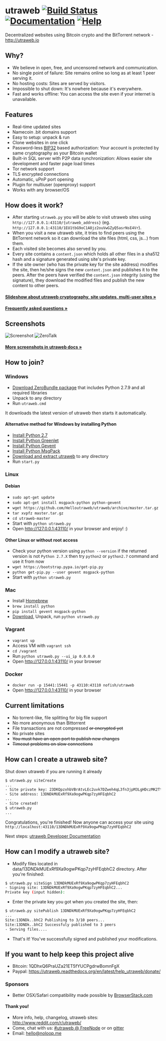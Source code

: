 # utraweb [![Build Status](https://travis-ci.org/Helloutraweb/utraweb.svg?branch=master)](https://travis-ci.org/Helloutraweb/utraweb) [![Documentation](https://img.shields.io/badge/docs-faq-brightgreen.svg)](https://utraweb.readthedocs.org/en/latest/faq/) [![Help](https://img.shields.io/badge/keep_this_project_alive-donate-yellow.svg)](https://utraweb.readthedocs.org/en/latest/help_utraweb/donate/)

Decentralized websites using Bitcoin crypto and the BitTorrent network - http://utraweb.io


## Why?

* We believe in open, free, and uncensored network and communication.
* No single point of failure: Site remains online so long as at least 1 peer
  serving it.
* No hosting costs: Sites are served by visitors.
* Impossible to shut down: It's nowhere because it's everywhere.
* Fast and works offline: You can access the site even if your internet is
  unavailable.


## Features
 * Real-time updated sites
 * Namecoin .bit domains support
 * Easy to setup: unpack & run
 * Clone websites in one click
 * Password-less [BIP32](https://github.com/bitcoin/bips/blob/master/bip-0032.mediawiki)
   based authorization: Your account is protected by same cryptography as your Bitcoin wallet
 * Built-in SQL server with P2P data synchronization: Allows easier site development and faster page load times
 * Tor network support
 * TLS encrypted connections
 * Automatic, uPnP port opening
 * Plugin for multiuser (openproxy) support
 * Works with any browser/OS


## How does it work?

* After starting `utraweb.py` you will be able to visit utraweb sites using
  `http://127.0.0.1:43110/{utraweb_address}` (eg.
  `http://127.0.0.1:43110/1EU1tbG9oC1A8jz2ouVwGZyQ5asrNsE4Vr`).
* When you visit a new utraweb site, it tries to find peers using the BitTorrent
  network so it can download the site files (html, css, js...) from them.
* Each visited site becomes also served by you.
* Every site contains a `content.json` which holds all other files in a sha512 hash
  and a signature generated using site's private key.
* If the site owner (who has the private key for the site address) modifies the
  site, then he/she signs the new `content.json` and publishes it to the peers.
  After the peers have verified the `content.json` integrity (using the
  signature), they download the modified files and publish the new content to
  other peers.

####  [Slideshow about utraweb cryptography, site updates, multi-user sites »](https://docs.google.com/presentation/d/1_2qK1IuOKJ51pgBvllZ9Yu7Au2l551t3XBgyTSvilew/pub?start=false&loop=false&delayms=3000)
####  [Frequently asked questions »](http://utraweb.readthedocs.org/en/latest/faq/)



## Screenshots

![Screenshot](http://utraweb.readthedocs.org/en/latest/img/zerohello.png)
![ZeroTalk](http://utraweb.readthedocs.org/en/latest/img/zerotalk.png)

#### [More screenshots in utraweb docs »](http://utraweb.readthedocs.org/en/latest/using_utraweb/sample_sites/)


## How to join?

### Windows

* [Download ZeroBundle package](https://github.com/Helloutraweb/ZeroBundle/releases/download/0.1.1/ZeroBundle-v0.1.1.zip) that includes Python 2.7.9 and all required libraries
* Unpack to any directory
* Run `utraweb.cmd`

It downloads the latest version of utraweb then starts it automatically.


#### Alternative method for Windows by installing Python

* [Install Python 2.7](https://www.python.org/ftp/python/2.7.9/python-2.7.9.msi)
* [Install Python Greenlet](http://utraweb.io/files/windows/greenlet-0.4.5.win32-py2.7.exe)
* [Install Python Gevent](http://utraweb.io/files/windows/gevent-1.0.1.win32-py2.7.exe)
* [Install Python MsgPack](http://utraweb.io/files/windows/msgpack-python-0.4.2.win32-py2.7.exe)
* [Download and extract utraweb](https://codeload.github.com/Helloutraweb/utraweb/zip/master) to any directory
* Run `start.py`

### Linux

#### Debian

* `sudo apt-get update`
* `sudo apt-get install msgpack-python python-gevent`
* `wget https://github.com/Helloutraweb/utraweb/archive/master.tar.gz`
* `tar xvpfz master.tar.gz`
* `cd utraweb-master`
* Start with `python utraweb.py`
* Open http://127.0.0.1:43110/ in your browser and enjoy! :)

#### Other Linux or without root access
* Check your python version using `python --version` if the returned version is not `Python 2.7.X` then try `python2` or `python2.7` command and use it from now
* `wget https://bootstrap.pypa.io/get-pip.py`
* `python get-pip.py --user gevent msgpack-python`
* Start with `python utraweb.py`

### Mac

 * Install [Homebrew](http://brew.sh/)
 * `brew install python`
 * `pip install gevent msgpack-python`
 * [Download](https://github.com/Helloutraweb/utraweb/archive/master.zip), Unpack, run `python utraweb.py`

### Vagrant

* `vagrant up`
* Access VM with `vagrant ssh`
* `cd /vagrant`
* Run `python utraweb.py --ui_ip 0.0.0.0`
* Open http://127.0.0.1:43110/ in your browser

### Docker
* `docker run -p 15441:15441 -p 43110:43110 nofish/utraweb`
* Open http://127.0.0.1:43110/ in your browser

## Current limitations

* No torrent-like, file splitting for big file support
* No more anonymous than Bittorrent
* File transactions are not compressed ~~or encrypted yet~~
* No private sites
* ~~You must have an open port to publish new changes~~
* ~~Timeout problems on slow connections~~


## How can I create a utraweb site?

Shut down utraweb if you are running it already

```bash
$ utraweb.py siteCreate
...
- Site private key: 23DKQpzxhbVBrAtvLEc2uvk7DZweh4qL3fn3jpM3LgHDczMK2TtYUq
- Site address: 13DNDkMUExRf9Xa9ogwPKqp7zyHFEqbhC2
...
- Site created!
$ utraweb.py
...
```

Congratulations, you're finished! Now anyone can access your site using
`http://localhost:43110/13DNDkMUExRf9Xa9ogwPKqp7zyHFEqbhC2`

Next steps: [utraweb Developer Documentation](http://utraweb.readthedocs.org/en/latest/site_development/getting_started/)


## How can I modify a utraweb site?

* Modify files located in data/13DNDkMUExRf9Xa9ogwPKqp7zyHFEqbhC2 directory.
  After you're finished:

```bash
$ utraweb.py siteSign 13DNDkMUExRf9Xa9ogwPKqp7zyHFEqbhC2
- Signing site: 13DNDkMUExRf9Xa9ogwPKqp7zyHFEqbhC2...
Private key (input hidden):
```

* Enter the private key you got when you created the site, then:

```bash
$ utraweb.py sitePublish 13DNDkMUExRf9Xa9ogwPKqp7zyHFEqbhC2
...
Site:13DNDk..bhC2 Publishing to 3/10 peers...
Site:13DNDk..bhC2 Successfuly published to 3 peers
- Serving files....
```

* That's it! You've successfully signed and published your modifications.


## If you want to help keep this project alive

- Bitcoin: 1QDhxQ6PraUZa21ET5fYUCPgdrwBomnFgX
- Paypal: https://utraweb.readthedocs.org/en/latest/help_utraweb/donate/

### Sponsors

* Better OSX/Safari compatibility made possible by [BrowserStack.com](https://www.browserstack.com)

#### Thank you!

* More info, help, changelog, utraweb sites: http://www.reddit.com/r/utraweb/
* Come, chat with us: [#utraweb @ FreeNode](https://kiwiirc.com/client/irc.freenode.net/utraweb) or on [gitter](https://gitter.im/Helloutraweb/utraweb)
* Email: hello@noloop.me
